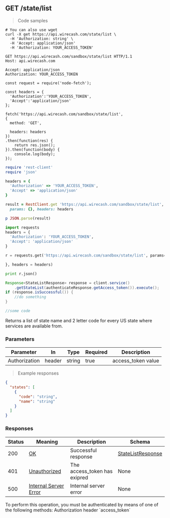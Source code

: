 ## GET /state/list

> Code samples

```shell
# You can also use wget
curl -X get https://api.wirecash.com/state/list \
  -H 'Authorization: string' \
  -H 'Accept: application/json'
  -H 'Authorization: YOUR_ACCESS_TOKEN'
```

```http
GET https://api.wirecash.com/sandbox/state/list HTTP/1.1
Host: api.wirecash.com

Accept: application/json
Authorization: YOUR_ACCESS_TOKEN

```

```javascript--nodejs
const request = require('node-fetch');

const headers = {
  'Authorization':'YOUR_ACCESS_TOKEN',
  'Accept':'application/json'
};

fetch('https://api.wirecash.com/sandbox/state/list',
{
  method: 'GET',

  headers: headers
})
.then(function(res) {
    return res.json();
}).then(function(body) {
    console.log(body);
});
```

```ruby
require 'rest-client'
require 'json'

headers = {
  'Authorization' => 'YOUR_ACCESS_TOKEN',
  'Accept' => 'application/json'
}

result = RestClient.get 'https://api.wirecash.com/sandbox/state/list',
  params: {}, headers: headers

p JSON.parse(result)
```

```python
import requests
headers = {
  'Authorization': 'YOUR_ACCESS_TOKEN',
  'Accept': 'application/json'
}

r = requests.get('https://api.wirecash.com/sandbox/state/list', params={

}, headers = headers)

print r.json()
```

```java
Response<StateListResponse> response = client.service()
    .getStateList(authenticateResponse.getAccess_token()).execute();
if (response.isSuccessful()) {
    //do something
}
```

```csharp
//some code

```

Returns a list of state name and 2 letter code for every US state where services are available from.

### Parameters

Parameter|In|Type|Required|Description
---|---|---|---|---|
Authorization|header|string|true|access_token value


> Example responses

```json
{
  "states": [
    {
      "code": "string",
      "name": "string"
    }
  ]
}
```
### Responses

Status|Meaning|Description|Schema
---|---|---|---|
200|[OK](https://tools.ietf.org/html/rfc7231#section-6.3.1)|Successful response|[StateListResponse](#schemastatelistresponse)
401|[Unauthorized](https://tools.ietf.org/html/rfc7235#section-3.1)|The access_token has exipred|None
500|[Internal Server Error](https://tools.ietf.org/html/rfc7231#section-6.6.1)|Internal server error|None

<aside class="warning">
To perform this operation, you must be authenticated by means of one of the following methods: Authorization header `access_token`
</aside>
